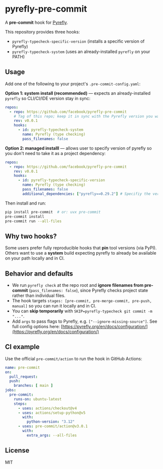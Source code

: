 # pyrefly-pre-commit

A **pre-commit** hook for [Pyrefly](https://github.com/facebook/pyrefly).

This repository provides three hooks:

- `pyrefly-typecheck-specific-version` (installs a specific version of Pyrefly)
- `pyrefly-typecheck-system` (uses an already-installed `pyrefly` on your PATH)

## Usage

Add one of the following to your project's `.pre-commit-config.yaml`:

**Option 1: system install (recommended)** — expects an already-installed `pyrefly` so CLI/CI/IDE version stay in sync:

```yaml
repos:
  - repo: https://github.com/facebook/pyrefly-pre-commit
    # Tag of this repo; keep it in sync with the Pyrefly version you want.
    rev: v0.0.1
    hooks:
      - id: pyrefly-typecheck-system
        name: Pyrefly (type checking)
        pass_filenames: false
```

**Option 2: managed installl** — allows user to specify version of pyrefly so you don't need to take it as a project dependency:

```yaml
repos:
  - repo: https://github.com/facebook/pyrefly-pre-commit
    rev: v0.0.1
    hooks:
      - id: pyrefly-typecheck-specific-version
        name: Pyrefly (type checking)
        pass_filenames: false
        additional_dependencies: ["pyrefly==0.29.2"] # Specifiy the version of pyrefly to install
```

Then install and run:

```bash
pip install pre-commit  # or: uvx pre-commit
pre-commit install
pre-commit run --all-files
```

## Why two hooks?

Some users prefer fully reproducible hooks that **pin** tool versions (via PyPI). Others want to use a **system** build expecting pyrefly to already be available on your path locally and in CI.

## Behavior and defaults

- We run `pyrefly check` at the repo root and **ignore filenames from pre-commit** (`pass_filenames: false`), since Pyrefly checks project state rather than individual files.
- The hook targets `stages: [pre-commit, pre-merge-commit, pre-push, manual]` so you can run it locally and in CI.
- You can **skip temporarily** with `SKIP=pyrefly-typecheck git commit -m "..."`.
- Add `args` to pass flags to Pyrefly, e.g. `["--ignore-missing-source"]`. See full config options here: [https://pyrefly.org/en/docs/configuration/](https://pyrefly.org/en/docs/configuration/)

## CI example

Use the official `pre-commit/action` to run the hook in GitHub Actions:

```yaml
name: pre-commit
on:
  pull_request:
  push:
    branches: [ main ]
jobs:
  pre-commit:
    runs-on: ubuntu-latest
    steps:
      - uses: actions/checkout@v4
      - uses: actions/setup-python@v5
        with:
          python-version: "3.12"
      - uses: pre-commit/action@v3.0.1
        with:
          extra_args: --all-files
```

## License

MIT
